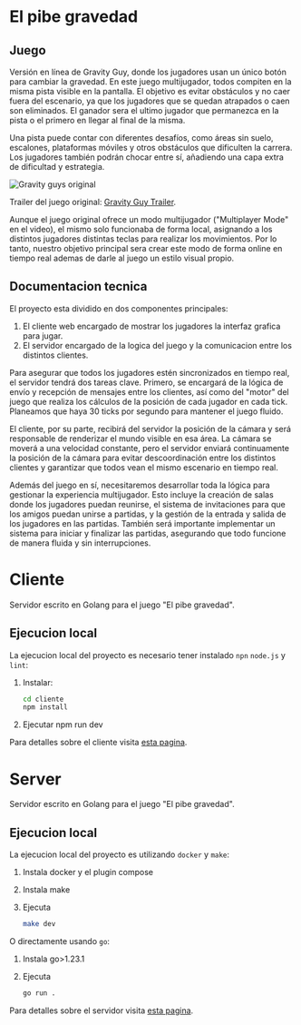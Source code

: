 # El pibe gravedad

## Juego

Versión en línea de Gravity Guy, donde los jugadores usan un único botón para cambiar la gravedad. En este juego multijugador, todos compiten en la misma pista visible en la pantalla. El objetivo es evitar obstáculos y no caer fuera del escenario, ya que los jugadores que
se quedan atrapados o caen son eliminados. El ganador sera el ultimo jugador que permanezca en la pista o el primero en llegar al final de la misma.

Una pista puede contar con diferentes desafíos, como áreas sin suelo, escalones, plataformas móviles y otros obstáculos que dificulten la carrera. Los jugadores también podrán chocar entre sí, añadiendo una capa extra de dificultad y estrategia.

![Gravity guys original](https://media.pocketgamer.com/artwork/na-yqqv/iphone_gravity-guy_1.jpg "Gravity guy")

Trailer del juego original: [Gravity Guy Trailer](https://www.youtube.com/watch?v=iVTqXnJAotQ&ab_channel=Miniclip).

Aunque el juego original ofrece un modo multijugador ("Multiplayer Mode" en el video), el mismo solo funcionaba de forma local, asignando a los distintos jugadores distintas teclas para realizar los movimientos. Por lo tanto, nuestro objetivo principal sera crear este modo de forma online en tiempo real ademas de darle al juego un estilo visual propio.

## Documentacion tecnica

El proyecto esta dividido en dos componentes principales:

1. El cliente web encargado de mostrar los jugadores la interfaz grafica para jugar.
2. El servidor encargado de la logica del juego y la comunicacion entre los distintos clientes.

Para asegurar que todos los jugadores estén sincronizados en tiempo real, el servidor tendrá dos
tareas clave. Primero, se encargará de la lógica de envío y recepción de mensajes entre los clientes,
así como del "motor" del juego que realiza los cálculos de la posición de cada jugador en cada tick.
Planeamos que haya 30 ticks por segundo para mantener el juego fluido.

El cliente, por su parte, recibirá del servidor la posición de la cámara y será responsable de renderizar
el mundo visible en esa área. La cámara se moverá a una velocidad constante, pero el servidor
enviará continuamente la posición de la cámara para evitar descoordinación entre los distintos
clientes y garantizar que todos vean el mismo escenario en tiempo real.

Además del juego en sí, necesitaremos desarrollar toda la lógica para gestionar la experiencia
multijugador. Esto incluye la creación de salas donde los jugadores puedan reunirse, el sistema de
invitaciones para que los amigos puedan unirse a partidas, y la gestión de la entrada y salida de los
jugadores en las partidas. También será importante implementar un sistema para iniciar y finalizar las
partidas, asegurando que todo funcione de manera fluida y sin interrupciones.

# Cliente

Servidor escrito en Golang para el juego "El pibe gravedad".

## Ejecucion local

La ejecucion local del proyecto es necesario tener instalado `npn` `node.js` y `lint`:

1. Instalar:

    ```bash
    cd cliente
    npm install
    ```

2. Ejecutar
    npm run dev


Para detalles sobre el cliente visita [esta pagina](cliente/README.md).


# Server

Servidor escrito en Golang para el juego "El pibe gravedad".

## Ejecucion local

La ejecucion local del proyecto es utilizando `docker` y `make`:

1. Instala docker y el plugin compose
2. Instala make
3. Ejecuta

    ```bash
    make dev
    ```

O directamente usando `go`:

1. Instala go>1.23.1
2. Ejecuta

    ```bash
    go run .
    ```

Para detalles sobre el servidor visita [esta pagina](server/README.md).
